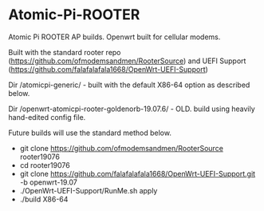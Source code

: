 # Atomic-Pi-ROOTER

Atomic Pi ROOTER AP builds. Openwrt built for cellular modems.                                                                                  

Built with the standard rooter repo (https://github.com/ofmodemsandmen/RooterSource) and UEFI Support (https://github.com/falafalafala1668/OpenWrt-UEFI-Support)

Dir /atomicpi-generic/ - built with the default X86-64 option as described below.

Dir /openwrt-atomicpi-rooter-goldenorb-19.07.6/ - OLD. build using heavily hand-edited config file.


Future builds will use the standard method below.

* git clone https://github.com/ofmodemsandmen/RooterSource rooter19076
* cd rooter19076
* git clone https://github.com/falafalafala1668/OpenWrt-UEFI-Support.git -b openwrt-19.07
* ./OpenWrt-UEFI-Support/RunMe.sh apply
* ./build X86-64
